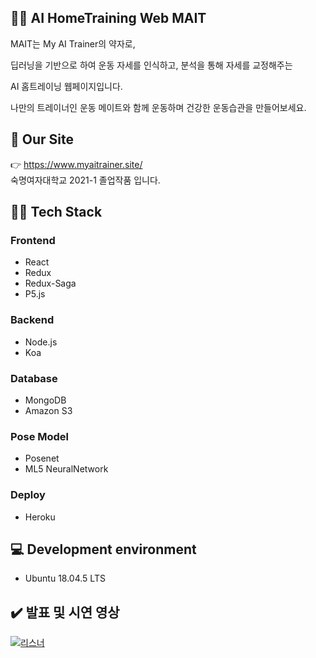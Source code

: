 

## 🏃‍♀️ AI HomeTraining Web MAIT

MAIT는 My AI Trainer의 약자로,

딥러닝을 기반으로 하여 운동 자세를 인식하고, 분석을 통해 자세를 교정해주는

AI 홈트레이닝 웹페이지입니다.

나만의 트레이너인 운동 메이트와 함께 운동하며 건강한 운동습관을 만들어보세요.


## 🔗 Our Site
👉 https://www.myaitrainer.site/   
숙명여자대학교 2021-1 졸업작품 입니다.


## 👩‍💻 Tech Stack 
### Frontend 
  * React
  * Redux
  * Redux-Saga
  * P5.js
### Backend
  * Node.js
  * Koa
### Database
  * MongoDB
  * Amazon S3
### Pose Model
  * Posenet
  * ML5 NeuralNetwork 
### Deploy
  * Heroku

## 💻 Development environment
  * Ubuntu 18.04.5 LTS

## ✔️ 발표 및 시연 영상
[![리스너](http://img.youtube.com/vi/N6EWDagqVVI/0.jpg)](https://youtu.be/N6EWDagqVVI) 

